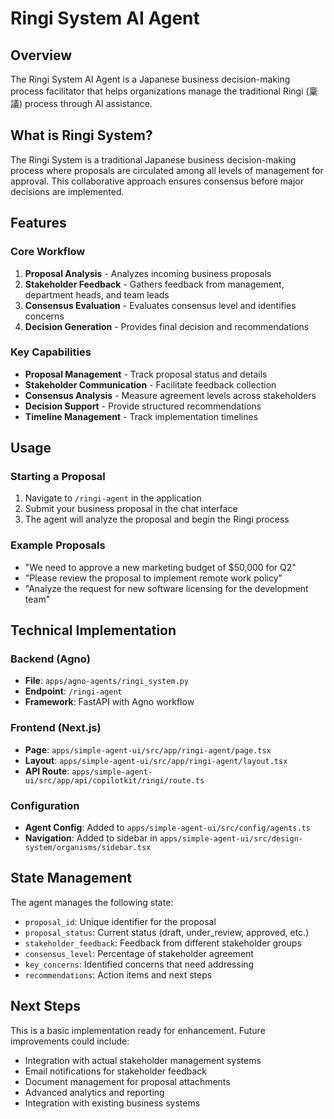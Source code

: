 # Ringi System AI Agent

## Overview

The Ringi System AI Agent is a Japanese business decision-making process facilitator that helps organizations manage the traditional Ringi (稟議) process through AI assistance.

## What is Ringi System?

The Ringi System is a traditional Japanese business decision-making process where proposals are circulated among all levels of management for approval. This collaborative approach ensures consensus before major decisions are implemented.

## Features

### Core Workflow
1. **Proposal Analysis** - Analyzes incoming business proposals
2. **Stakeholder Feedback** - Gathers feedback from management, department heads, and team leads
3. **Consensus Evaluation** - Evaluates consensus level and identifies concerns
4. **Decision Generation** - Provides final decision and recommendations

### Key Capabilities
- **Proposal Management** - Track proposal status and details
- **Stakeholder Communication** - Facilitate feedback collection
- **Consensus Analysis** - Measure agreement levels across stakeholders
- **Decision Support** - Provide structured recommendations
- **Timeline Management** - Track implementation timelines

## Usage

### Starting a Proposal
1. Navigate to `/ringi-agent` in the application
2. Submit your business proposal in the chat interface
3. The agent will analyze the proposal and begin the Ringi process

### Example Proposals
- "We need to approve a new marketing budget of $50,000 for Q2"
- "Please review the proposal to implement remote work policy"
- "Analyze the request for new software licensing for the development team"

## Technical Implementation

### Backend (Agno)
- **File**: `apps/agno-agents/ringi_system.py`
- **Endpoint**: `/ringi-agent`
- **Framework**: FastAPI with Agno workflow

### Frontend (Next.js)
- **Page**: `apps/simple-agent-ui/src/app/ringi-agent/page.tsx`
- **Layout**: `apps/simple-agent-ui/src/app/ringi-agent/layout.tsx`
- **API Route**: `apps/simple-agent-ui/src/app/api/copilotkit/ringi/route.ts`

### Configuration
- **Agent Config**: Added to `apps/simple-agent-ui/src/config/agents.ts`
- **Navigation**: Added to sidebar in `apps/simple-agent-ui/src/design-system/organisms/sidebar.tsx`

## State Management

The agent manages the following state:
- `proposal_id`: Unique identifier for the proposal
- `proposal_status`: Current status (draft, under_review, approved, etc.)
- `stakeholder_feedback`: Feedback from different stakeholder groups
- `consensus_level`: Percentage of stakeholder agreement
- `key_concerns`: Identified concerns that need addressing
- `recommendations`: Action items and next steps

## Next Steps

This is a basic implementation ready for enhancement. Future improvements could include:
- Integration with actual stakeholder management systems
- Email notifications for stakeholder feedback
- Document management for proposal attachments
- Advanced analytics and reporting
- Integration with existing business systems
